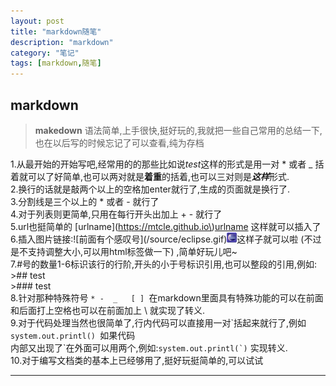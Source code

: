 ```yaml
---
layout: post
title: "markdown随笔"
description: "markdown"
category: "笔记"
tags: [markdown,随笔]
---
```

## markdown

> **makedown** 语法简单,上手很快,挺好玩的,我就把一些自己常用的总结一下,也在以后写的时候忘记了可以查看,纯为存档

1.从最开始的开始写吧,经常用的的那些比如说*test*这样的形式是用一对 * 或者 _ 括着就可以了好简单,也可以两对就是**着重**的括着,也可以三对则是***这样***形式.   
2.换行的话就是敲两个以上的空格加enter就行了,生成的页面就是换行了.  
3.分割线是三个以上的 * 或者 - 就行了   
4.对于列表则更简单,只用在每行开头出加上 + - 就行了  
5.url也挺简单的 \[urlname\]\(https://mtcle.github.io\)[urlname](https://mtcle.github.io) 这样就可以插入了  
6.插入图片链接:\!\[前面有个感叹号\]\(/source/eclipse.gif\)![前面有个感叹号](/source/eclipse.gif)这样子就可以啦 (不过是不支持调整大小,可以用html标签做一下) ,简单好玩儿吧~  
7.\#号的数量1-6标识该行的行阶,开头的小于号标识引用,也可以整段的引用,例如:  
\>## test  
\>### test  
8.针对那种特殊符号 `* -  _   [ ] `在markdown里面具有特殊功能的可以在前面和后面打上空格也可以在前面加上  \ 就实现了转义.        
9.对于代码处理当然也很简单了,行内代码可以直接用一对\`括起来就行了,例如 `system.out.printl() `如果代码         
内部又出现了\`在外面可以用两个,例如:``system.out.printl(`)``  实现转义.    
10.对于编写文档类的基本上已经够用了,挺好玩挺简单的,可以试试

-------



